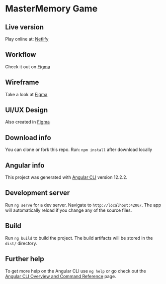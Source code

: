 # MasterMemory Game

## Live version

Play online at: [Netlify](https://masters-memory.netlify.app/)

## Workflow

Check it out on [Figma](https://www.figma.com/file/ulvQBuRW1CVWomqP8pwsCq/FlowChart-Juego-Memoria?node-id=0%3A1)

## Wireframe

Take a look at [Figma](https://www.figma.com/file/CKcWBrhdun8GNtgSeKy9fp/Wireframe-Juego-de-Memoria?node-id=0%3A1)

## UI/UX Design

Also created in [Figma](https://www.figma.com/file/llawIXfEvSZ8CtJIJIs6nJ/UI-Juego-de-Memoria?node-id=202%3A295)

## Download info

You can clone or fork this repo. Run: `npm install` after download locally

## Angular info

This project was generated with [Angular CLI](https://github.com/angular/angular-cli) version 12.2.2.

## Development server

Run `ng serve` for a dev server. Navigate to `http://localhost:4200/`. The app will automatically reload if you change any of the source files.

## Build

Run `ng build` to build the project. The build artifacts will be stored in the `dist/` directory.

## Further help

To get more help on the Angular CLI use `ng help` or go check out the [Angular CLI Overview and Command Reference](https://angular.io/cli) page.
